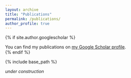 ```yaml
---
layout: archive
title: "Publications"
permalink: /publications/
author_profile: true
---
```


{% if site.author.googlescholar %}
  <div class="wordwrap">You can find my publications on <a href="{{site.author.googlescholar}}">my Google Scholar profile</a>.</div>
{% endif %}

{% include base_path %}

*under construction*

<!-- {% for post in site.publications reversed %}
  {% include archive-single.html %}
{% endfor %}
 -->